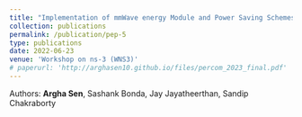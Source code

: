 ```yaml
---
title: "Implementation of mmWave energy Module and Power Saving Schemes in ns-3"
collection: publications
permalink: /publication/pep-5
type: publications
date: 2022-06-23
venue: 'Workshop on ns-3 (WNS3)'
# paperurl: 'http://arghasen10.github.io/files/percom_2023_final.pdf'
---
```


Authors: <b>Argha Sen</b>, Sashank Bonda, Jay Jayatheerthan, Sandip Chakraborty<br>